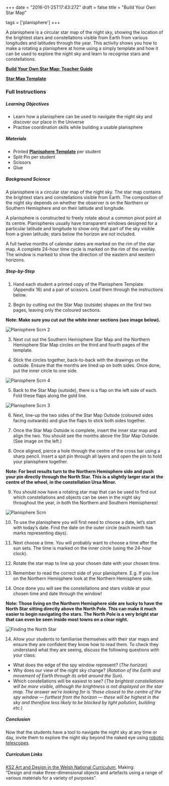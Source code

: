 +++
date = "2016-01-25T17:43:27Z"
draft = false
title = "Build Your Own Star Map"

tags = ['planisphere'] 
+++

A planisphere is a circular star map of the night sky, showing the location of the brightest stars and constellations visible from Earth from various longitudes and latitudes through the year. This activity shows you how to make a rotating a planisphere at home using a simply template and how it can be used to explore the night sky and learn to recognise stars and constellations.

[**Build Your Own Star Map: Teacher Guide**](https://drive.google.com/file/d/0B42a91Be7891V21jYzlkZW9BTGs/view?usp=sharing)

[**Star Map Template**](https://drive.google.com/file/d/0B42a91Be7891Nm5ocW0weHJMUFk/view?usp=sharing)

### Full Instructions

##### Learning Objectives

- Learn how a planisphere can be used to navigate the night sky and discover our place in the Universe
- Practise coordination skills while building a usable planisphere

##### Materials

- Printed [**Planisphere Template**](https://drive.google.com/file/d/0B42a91Be7891Nm5ocW0weHJMUFk/view?usp=sharing) per student
- Split Pin per student
- Scissors
- Glue

##### Background Science

A planisphere is a circular star map of the night sky. The star map contains the brightest stars and constellations visible from Earth. The composition of the night sky depends on whether the observer is on the Northern or Southern Hemisphere and on their latitude and longitude.

A planisphere is constructed to freely rotate about a common pivot point at its centre. Planispheres usually have transparent windows designed for a particular latitude and longitude to show only that part of the sky visible from a given latitude; stars below the horizon are not included.
					
A full twelve months of calendar dates are marked on the rim of the star map. A complete 24-hour time cycle is marked on the rim of the overlay. The window is marked to show the direction of the eastern and western horizons. 

##### Step-by-Step

1) Hand each student a printed copy of the Planisphere Template (Appendix 16) and a pair of scissors. Lead them through the instructions below.

2) Begin by cutting out the Star Map (outside) shapes on the first two pages, leaving only the coloured sections. 

**Note: Make sure you cut out the white inner sections (see image below).**

![Planisphere Scrn 2](/images/planisphere-scrn2.png/)

3) Next cut out the Southern Hemisphere Star Map and the Northern Hemisphere Star Map circles on the third and fourth pages of the template.

4) Stick the circles together, back-to-back with the drawings on the outside. Ensure that the months are lined up on both sides. Once done, put the inner circle to one side. 

![Planisphere Scrn 4](/images/planisphere-scrn4.png/)

5) Back to the Star Map (outside), there is a flap on the left side of each. Fold these flaps along the gold line.

![Planisphere Scrn 3](/images/planisphere-scrn3.png/)

6) Next, line-up the two sides of the Star Map Outside (coloured sides facing outwards) and glue the flaps to stick both sides together.

7) Once the Star Map Outside is complete, insert the inner star map and align the two. You should see the months above the Star Map Outside. (See image on the left.)

8) Once aligned, pierce a hole through the centre of the cross bar using a sharp pencil. Insert a spit pin through all layers and open the pin to hold your planisphere together. 

**Note: For best results turn to the Northern Hemisphere side and push your pin directly through the North Star. This is a slightly larger star at the centre of the wheel, in the constellation Ursa Minor.**

9) You should now have a rotating star map that can be used to find out which constellations and objects can be seen in the night sky throughout the year, in both the Northern and Southern Hemispheres!

![Planisphere Scrn](/images/planisphere-scrn.png/)

10) To use the planisphere you will first need to choose a date, let’s start with today’s date. Find the date on the outer circle (each month has marks representing days).  

11) Next choose a time. You will probably want to choose a time after the sun sets. The time is marked on the inner circle (using the 24-hour clock).

12) Rotate the star map to line up your chosen date with your chosen time. 

13) Remember to read the correct side of your planisphere. E.g. If you live on the Northern Hemisphere look at the Northern Hemisphere side.

13) Once done you will see the constellations and stars visible at your chosen time and date through the window! 

**Note: Those living on the Northern Hemisphere side are lucky to have the North Star sitting directly above the North Pole. This can make it much easier to begin navigating the stars. The North Pole is a very bright star that can even be seen inside most towns on a clear night.**

![Finding the North Star](/images/northstar.png/)

14) Allow your students to familiarise themselves with their star maps and ensure they are confident they know how to read them. To check they understand what they are seeing, discuss the following questions with your class:<br>
  - What does the edge of the spy window represent? (*The horizon*)</br>
  - Why does our view of the night sky change? (*Rotation of the Earth and movement of Earth through its orbit around the Sun*).<br>
  - Which constellations will be easiest to see? (*The brightest constellations will be more visible, although the brightness is not displayed on the star map. The answer we’re looking for is ‘those closest to the centre of the spy window — furthest from the horizon — these will be highest in the sky and therefore less likely to be blocked by light pollution, building etc.*)</br>

##### Conclusion

Now that the students have a tool to navigate the night sky at any time or day, invite them to explore the night sky beyond the naked eye using [robotic telescopes](http://www.lcogt.net/observe/).

##### Curriculum Links

[KS2 Art and Design in the Welsh National Curriculum](http://learning.gov.wales/docs/learningwales/publications/130424-art-and-design-in-the-national-curriculum-en.pdf), Making:<br> “Design and make three-dimensional objects and artefacts using a range of various materials for a variety of purposes”. </br>

<script>
  (function(i,s,o,g,r,a,m){i['GoogleAnalyticsObject']=r;i[r]=i[r]||function(){
  (i[r].q=i[r].q||[]).push(arguments)},i[r].l=1*new Date();a=s.createElement(o),
  m=s.getElementsByTagName(o)[0];a.async=1;a.src=g;m.parentNode.insertBefore(a,m)
  })(window,document,'script','https://www.google-analytics.com/analytics.js','ga');

  ga('create', 'UA-82677354-1', 'auto');
  ga('send', 'pageview');

</script>